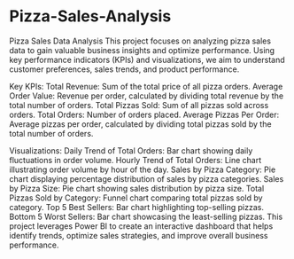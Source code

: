# Pizza-Sales-Analysis

Pizza Sales Data Analysis
This project focuses on analyzing pizza sales data to gain valuable business insights and optimize performance. Using key performance indicators (KPIs) and visualizations, we aim to understand customer preferences, sales trends, and product performance.

Key KPIs:
Total Revenue: Sum of the total price of all pizza orders.
Average Order Value: Revenue per order, calculated by dividing total revenue by the total number of orders.
Total Pizzas Sold: Sum of all pizzas sold across orders.
Total Orders: Number of orders placed.
Average Pizzas Per Order: Average pizzas per order, calculated by dividing total pizzas sold by the total number of orders.

Visualizations:
Daily Trend of Total Orders: Bar chart showing daily fluctuations in order volume.
Hourly Trend of Total Orders: Line chart illustrating order volume by hour of the day.
Sales by Pizza Category: Pie chart displaying percentage distribution of sales by pizza categories.
Sales by Pizza Size: Pie chart showing sales distribution by pizza size.
Total Pizzas Sold by Category: Funnel chart comparing total pizzas sold by category.
Top 5 Best Sellers: Bar chart highlighting top-selling pizzas.
Bottom 5 Worst Sellers: Bar chart showcasing the least-selling pizzas.
This project leverages Power BI to create an interactive dashboard that helps identify trends, optimize sales strategies, and improve overall business performance.
